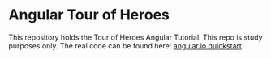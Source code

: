 # Angular Tour of Heroes 


This repository holds the Tour of Heroes Angular Tutorial. This repo is study purposes only. The real code can be found here: [angular.io quickstart](https://angular.io/docs/ts/latest/quickstart.html).
